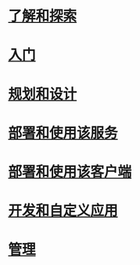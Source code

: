 # [了解和探索](/rights-management/understand-explore/azure-rights-management)
# [入门](/rights-management/get-started/requirements-azure-rms)
# [规划和设计](/rights-management/plan-design/deployment-roadmap)
# [部署和使用该服务](/rights-management/deploy-use/activate-service)
# [部署和使用该客户端](/rights-management/rms-client/use-client)
# [开发和自定义应用](/rights-management/develop/developers-guide)
# [管理](/rights-management/administer/administer-powershell)


<!--HONumber=Jun16_HO4-->


